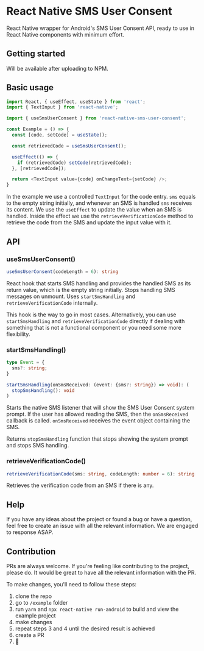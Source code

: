 # React Native SMS User Consent

React Native wrapper for Android's SMS User Consent API, ready to use in React Native components with minimum effort.

## Getting started

Will be available after uploading to NPM.

## Basic usage

```javascript
import React, { useEffect, useState } from 'react';
import { TextInput } from 'react-native';

import { useSmsUserConsent } from 'react-native-sms-user-consent';

const Example = () => {
  const [code, setCode] = useState();

  const retrievedCode = useSmsUserConsent();

  useEffect(() => {
    if (retrievedCode) setCode(retrievedCode);
  }, [retrievedCode]);

  return <TextInput value={code} onChangeText={setCode} />;
}

```

In the example we use a controlled `TextInput` for the code entry. `sms` equals to the empty string initially, and whenever an SMS is handled `sms` receives its content. We use the `useEffect` to update the value when an SMS is handled. Inside the effect we use the `retrieveVerificationCode` method to retrieve the code from the SMS and update the input value with it.

## API

### useSmsUserConsent()

```typescript
useSmsUserConsent(codeLength = 6): string
```

React hook that starts SMS handling and provides the handled SMS as its return value, which is the empty string initially. Stops handling SMS messages on unmount. Uses `startSmsHandling` and `retrieveVerificationCode` internally.

This hook is the way to go in most cases. Alternatively, you can use `startSmsHandling` and `retrieveVerificationCode` directly if dealing with something that is not a functional component or you need some more flexibility.

### startSmsHandling()

```typescript
type Event = {
  sms?: string;
}

startSmsHandling(onSmsReceived: (event: {sms?: string}) => void): (
  stopSmsHandling(): void
)
```

Starts the native SMS listener that will show the SMS User Consent system prompt. If the user has allowed reading the SMS, then the `onSmsReceived` callback is called. `onSmsReceived` receives the event object containing the SMS.

Returns `stopSmsHandling` function that stops showing the system prompt and stops SMS handling.

### retrieveVerificationCode()

```typescript
retrieveVerificationCode(sms: string, codeLength: number = 6): string | null
```

Retrieves the verification code from an SMS if there is any.

## Help

If you have any ideas about the project or found a bug or have a question, feel free to create an issue with all the relevant information. We are engaged to response ASAP.

## Contribution

PRs are always welcome. If you're feeling like contributing to the project, please do. It would be great to have all the relevant information with the PR.

To make changes, you'll need to follow these steps:
1) clone the repo
2) go to `/example` folder
3) run `yarn` and `npx react-native run-android` to build and view the example project
4) make changes
5) repeat steps 3 and 4 until the desired result is achieved
6) create a PR
7) 🥳
